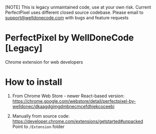 [NOTE] This is legacy unmaintained code, use at your own risk. Current PerfectPixel uses different closed source codebase. Please email to support@welldonecode.com with bugs and feature requests

PerfectPixel by WellDoneCode [Legacy]
====================================

Chrome extension for web developers

How to install
==============

1. From Chrome Web Store - newer React-based version:
https://chrome.google.com/webstore/detail/perfectpixel-by-welldonec/dkaagdgjmgdmbnecmcefdhjekcoceebi

2. Manually from source code:
https://developer.chrome.com/extensions/getstarted#unpacked  
Point to `/Extension` folder
